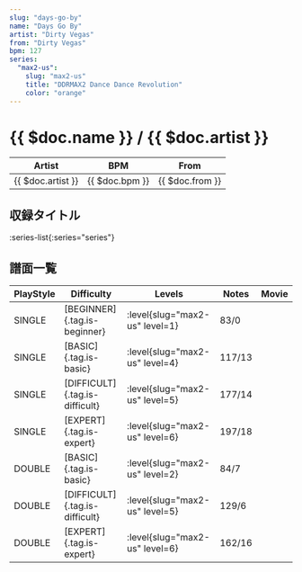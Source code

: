 ```yaml
---
slug: "days-go-by"
name: "Days Go By"
artist: "Dirty Vegas"
from: "Dirty Vegas"
bpm: 127
series:
  "max2-us":
    slug: "max2-us"
    title: "DDRMAX2 Dance Dance Revolution"
    color: "orange"
---
```


# {{ $doc.name }} / {{ $doc.artist }}

|Artist|BPM|From|
|------|---|----|
|{{ $doc.artist }}|{{ $doc.bpm }}|{{ $doc.from }}|

## 収録タイトル

:series-list{:series="series"}

## 譜面一覧

|PlayStyle|Difficulty|Levels|Notes|Movie|
|---------|----------|------|-----|-----|
|SINGLE|[BEGINNER]{.tag.is-beginner}|:level{slug="max2-us" level=1}|83/0||
|SINGLE|[BASIC]{.tag.is-basic}|:level{slug="max2-us" level=4}|117/13||
|SINGLE|[DIFFICULT]{.tag.is-difficult}|:level{slug="max2-us" level=5}|177/14||
|SINGLE|[EXPERT]{.tag.is-expert}|:level{slug="max2-us" level=6}|197/18||
|DOUBLE|[BASIC]{.tag.is-basic}|:level{slug="max2-us" level=2}|84/7||
|DOUBLE|[DIFFICULT]{.tag.is-difficult}|:level{slug="max2-us" level=5}|129/6||
|DOUBLE|[EXPERT]{.tag.is-expert}|:level{slug="max2-us" level=6}|162/16||
